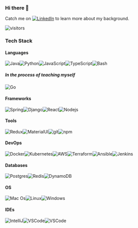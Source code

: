 ### Hi there 👋

<p align="">
	Catch me on <a href="https://www.linkedin.com/in/richard-trevorrow"><img src="https://img.shields.io/badge/LinkedIn--_.svg?style=social&logo=linkedin" alt="LinkedIn"></a> to learn more about my background.
</p>

 ![visitors](https://visitor-badge.glitch.me/badge?page_id=ratrevorrow)

<!-- Side projects that I'm currently working on:

- [Doctors Scheduler](https://github.com/ratrevorrow/doctors_scheduler)
- [RecommendME](https://github.com/ratrevorrow/RecommendMe)

Tech stack includes:
- ReactJS on frontend
- Django on backend
- PostgreSQL on DB -->

<!--
**ratrevorrow/ratrevorrow** is a ✨ _special_ ✨ repository because its `README.md` (this file) appears on your GitHub profile.
- 👯 I’m looking to collaborate on ...
- 🤔 I’m looking for help with ...
- 💬 Ask me about ...
- 📫 How to reach me: ...
- 😄 Pronouns: ...
- ⚡ Fun fact: ...
-->

### Tech Stack

#### Languages

<img alt="Java" src="https://img.shields.io/badge/Java-ED8B00?style=for-the-badge&logo=java&logoColor=white" /><img alt="Python" src="https://img.shields.io/badge/Python-3776AB?style=for-the-badge&logo=python&logoColor=white" /><img alt="JavaScript" src="https://img.shields.io/badge/JavaScript-F7DF1E?style=for-the-badge&logo=javascript&logoColor=black" /><img alt="TypeScript" src="https://img.shields.io/badge/-TypeScript-007ACC?style=flat-square&logo=typescript&logoColor=white" /><img alt="Bash" src="https://img.shields.io/badge/Shell_Script-121011?style=for-the-badge&logo=gnu-bash&logoColor=white" />

##### In the process of teaching myself

<img alt="Go" src="https://img.shields.io/badge/Go-00ADD8?style=for-the-badge&logo=go&logoColor=white" />

#### Frameworks

<img alt="Spring" src="https://img.shields.io/badge/Spring-6DB33F?style=for-the-badge&logo=spring&logoColor=white" /><img alt="Django" src="https://img.shields.io/badge/Django-092E20?style=for-the-badge&logo=django&logoColor=white" /><img alt="React" src="https://img.shields.io/badge/-React-45b8d8?style=flat-square&logo=react&logoColor=white" /><img alt="Nodejs" src="https://img.shields.io/badge/-Nodejs-43853d?style=flat-square&logo=Node.js&logoColor=white" />

#### Tools

<img alt="Redux" src="https://img.shields.io/badge/-Redux-764ABC?style=flat-square&logo=redux&logoColor=white" /><img alt="MaterialUI" src="https://img.shields.io/badge/Material--UI-0081CB?style=for-the-badge&logo=material-ui&logoColor=white" /><img alt="git" src="https://img.shields.io/badge/-Git-F05032?style=flat-square&logo=git&logoColor=white" /><img alt="npm" src="https://img.shields.io/badge/-NPM-CB3837?style=flat-square&logo=npm&logoColor=white" />

#### DevOps

<img alt="Docker" src="https://img.shields.io/badge/-Docker-46a2f1?style=flat-square&logo=docker&logoColor=white" /><img alt="Kubernetes" src="https://img.shields.io/badge/kubernetes-%23326ce5.svg?style=for-the-badge&logo=kubernetes&logoColor=white" /><img alt="AWS" src="https://img.shields.io/badge/Amazon_AWS-232F3E?style=for-the-badge&logo=amazon-aws&logoColor=white" /><img alt="Terraform" src="https://img.shields.io/badge/terraform-%235835CC.svg?style=for-the-badge&logo=terraform&logoColor=white" /><img alt="Ansible" src="https://img.shields.io/badge/ansible-%231A1918.svg?style=for-the-badge&logo=ansible&logoColor=white" /><img alt="Jenkins" src="https://img.shields.io/badge/jenkins-%232C5263.svg?style=for-the-badge&logo=jenkins&logoColor=white" />

#### Databases

<img alt="Postgres" src="https://img.shields.io/badge/postgres-%23316192.svg?style=for-the-badge&logo=postgresql&logoColor=white" /><img alt="Redis" src="https://img.shields.io/badge/redis-%23DD0031.svg?style=for-the-badge&logo=redis&logoColor=white" /><img alt="DynamoDB" src="https://img.shields.io/badge/Amazon%20DynamoDB-4053D6?style=for-the-badge&logo=Amazon%20DynamoDB&logoColor=white" />

#### OS

<img alt="Mac Os" src="https://img.shields.io/badge/mac%20os-000000?style=for-the-badge&logo=macos&logoColor=F0F0F0" /><img alt="Linux" src="https://img.shields.io/badge/Linux-FCC624?style=for-the-badge&logo=linux&logoColor=black" /><img alt="Windows" src="https://img.shields.io/badge/Windows-0078D6?style=for-the-badge&logo=windows&logoColor=white" />

#### IDEs

<img alt="IntelliJ" src="https://img.shields.io/badge/IntelliJIDEA-000000.svg?style=for-the-badge&logo=intellij-idea&logoColor=white" /><img alt="VSCode" src="https://img.shields.io/badge/Visual%20Studio%20Code-0078d7.svg?style=for-the-badge&logo=visual-studio-code&logoColor=white" /><img alt="VSCode" src="https://img.shields.io/badge/VIM-%2311AB00.svg?style=for-the-badge&logo=vim&logoColor=white" />

